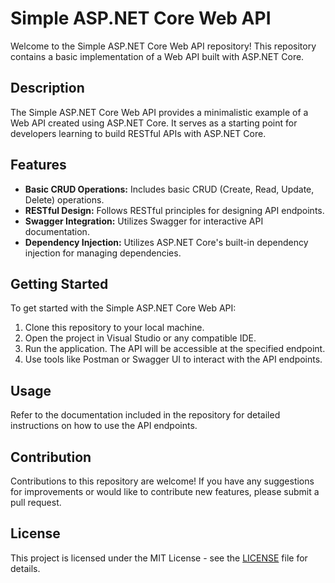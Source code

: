 # Simple ASP.NET Core Web API

Welcome to the Simple ASP.NET Core Web API repository! This repository contains a basic implementation of a Web API built with ASP.NET Core.

## Description

The Simple ASP.NET Core Web API provides a minimalistic example of a Web API created using ASP.NET Core. It serves as a starting point for developers learning to build RESTful APIs with ASP.NET Core.

## Features

- **Basic CRUD Operations:** Includes basic CRUD (Create, Read, Update, Delete) operations.
- **RESTful Design:** Follows RESTful principles for designing API endpoints.
- **Swagger Integration:** Utilizes Swagger for interactive API documentation.
- **Dependency Injection:** Utilizes ASP.NET Core's built-in dependency injection for managing dependencies.

## Getting Started

To get started with the Simple ASP.NET Core Web API:
1. Clone this repository to your local machine.
2. Open the project in Visual Studio or any compatible IDE.
3. Run the application. The API will be accessible at the specified endpoint.
4. Use tools like Postman or Swagger UI to interact with the API endpoints.

## Usage

Refer to the documentation included in the repository for detailed instructions on how to use the API endpoints.

## Contribution

Contributions to this repository are welcome! If you have any suggestions for improvements or would like to contribute new features, please submit a pull request.

## License

This project is licensed under the MIT License - see the [LICENSE](LICENSE) file for details.
